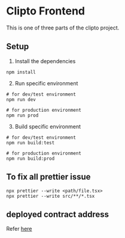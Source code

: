 # Clipto Frontend

This is one of three parts of the clipto project.

## Setup

1. Install the dependencies

```
npm install
```

2. Run specific environment

```
# for dev/test environment
npm run dev

# for production environment
npm run prod
```

3. Build specific environment

```
# for dev/test environment
npm run build:test

# for production environment
npm run build:prod
```

## To fix all prettier issue

```
npx prettier --write <path/file.tsx>
npx prettier --write src/**/*.tsx
```

## deployed contract address

Refer [here](https://github.com/Clipto-Platform/clipto/tree/test#latest)
